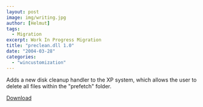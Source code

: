 ```yaml
---
layout: post
image: img/writing.jpg
author: [Helmut]
tags:
  - Migration
excerpt: Work In Progress Migration
title: "preclean.dll 1.0"
date: "2004-03-28"
categories: 
  - "wincustomization"
---
```


Adds a new disk cleanup handler to the XP system, which allows the user to delete all files within the "prefetch" folder.

[Download](http://www.geocities.com/pattyboo_online/mike/preclean.zip)
